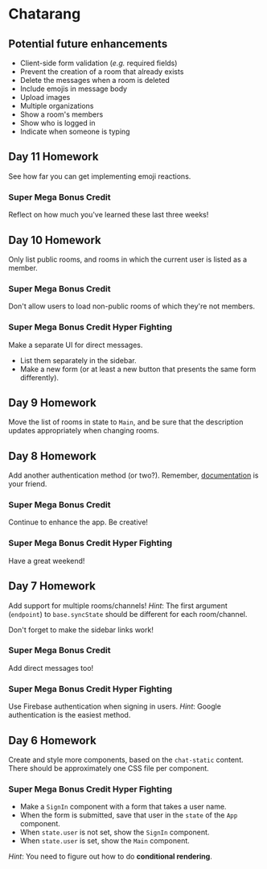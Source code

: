 # Chatarang

## Potential future enhancements

* Client-side form validation (_e.g._ required fields)
* Prevent the creation of a room that already exists
* Delete the messages when a room is deleted
* Include emojis in message body
* Upload images
* Multiple organizations
* Show a room's members
* Show who is logged in
* Indicate when someone is typing

## Day 11 Homework

See how far you can get implementing emoji reactions.

### Super Mega Bonus Credit

Reflect on how much you've learned these last three weeks!

## Day 10 Homework

Only list public rooms, and rooms in which the current user is listed as a member.

### Super Mega Bonus Credit

Don't allow users to load non-public rooms of which they're not members.

### Super Mega Bonus Credit Hyper Fighting

Make a separate UI for direct messages.

* List them separately in the sidebar.
* Make a new form (or at least a new button that presents the same form differently).

## Day 9 Homework

Move the list of rooms in state to `Main`, and be sure that the description updates appropriately when changing rooms.

## Day 8 Homework

Add another authentication method (or two?). Remember, [documentation](https://firebase.google.com/docs/auth/web/manage-users#get_the_currently_signed_in_user) is your friend.

### Super Mega Bonus Credit

Continue to enhance the app. Be creative!

### Super Mega Bonus Credit Hyper Fighting

Have a great weekend!

## Day 7 Homework

Add support for multiple rooms/channels! _Hint_: The first argument (`endpoint`) to `base.syncState` should be different for each room/channel.

Don't forget to make the sidebar links work!

### Super Mega Bonus Credit

Add direct messages too!

### Super Mega Bonus Credit Hyper Fighting

Use Firebase authentication when signing in users. _Hint_: Google authentication is the easiest method.


## Day 6 Homework

Create and style more components, based on the `chat-static` content. There should be approximately one CSS file per component.


### Super Mega Bonus Credit Hyper Fighting

* Make a `SignIn` component with a form that takes a user name.
* When the form is submitted, save that user in the `state` of the `App` component.
* When `state.user` is not set, show the `SignIn` component.
* When `state.user` is set, show the `Main` component.

_Hint_: You need to figure out how to do **conditional rendering**.
